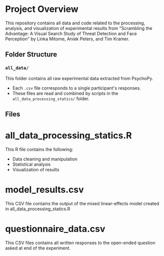 # Project Overview

This repository contains all data and code related to the processing, analysis, and visualization of experimental results from "Scrambling the Advantage:
A Visual Search Study of Threat Detection and Face Perception" by Linka Mitome, Aniek Peters, and Tim Kramer.

## Folder Structure

### `all_data/`
This folder contains all raw experimental data extracted from PsychoPy.  
- Each `.csv` file corresponds to a single participant's responses.  
- These files are read and combined by scripts in the `all_data_processing_statics/` folder.

## Files
# all_data_processing_statics.R
This R file contains the following:
- Data cleaning and manipulation  
- Statistical analysis  
- Visualization of results  

# model_results.csv 
This CSV file contains the output of the mixed linear-effects model created in all_data_processing_statics.R

# questionnaire_data.csv
This CSV files contains all written responses to the open-ended question asked at end of the experiment.

